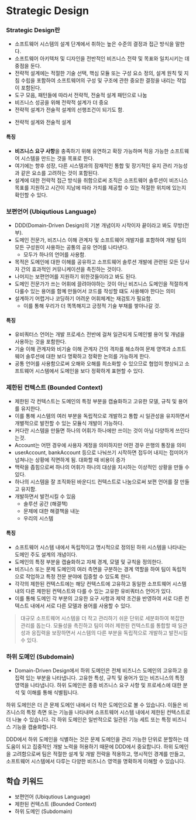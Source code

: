# Strategic Design

### Strategic Design란 
- 소프트웨어 시스템의 설계 단계에서 취하는 높은 수준의 결정과 접근 방식을 말한다. 
- 소프트웨어 아키텍처 및 디자인을 전반적인 비즈니스 전략 및 목표와 일치시키는 데 중점을 둔다. 
- 전략적 설계에는 적절한 기술 선택, 핵심 모듈 또는 구성 요소 정의, 설계 원칙 및 지침 수립을 포함하여 소프트웨어의 구성 및 구조에 관한 중요한 결정을 내리는 작업이 포함된다.
- 도구 모음, 패턴들에 따라서 전략적, 전술적 설계 패턴으로 나눔 
- 비즈니스 성공을 위해 전략적 설계가 더 중요 
- 전략적 설계가 전술적 설계의 선행조건이 되기도 함.

* 전략적 설계와 전술적 설계

#### 특징
- **비즈니스 요구 사항**을 충족하기 위해 유연하고 확장 가능하며 적응 가능한 소프트웨어 시스템을 만드는 것을 목표로 한다. 
- 여기에는 향후 성장, 다른 시스템과의 잠재적인 통합 및 장기적인 유지 관리 가능성과 같은 요소를 고려하는 것이 포함된다. 
- 설계에 대한 전략적 접근 방식을 취함으로써 조직은 소프트웨어 솔루션이 비즈니스 목표를 지원하고 시간이 지남에 따라 가치를 제공할 수 있는 적절한 위치에 있는지 확인할 수 있다.


### 보편언어 (Ubiqutious Language)
- DDD(Domain-Driven Design)의 기본 개념이자 시작이자 끝이라고 봐도 무방(전부). 
- 도메인 전문가, 비즈니스 이해 관계자 및 소프트웨어 개발자를 포함하여 개발 팀의 모든 구성원이 사용하는 공통의 공유 언어를 나타낸다. 
  - 모두가 하나의 언어를 사용함.
- 목적은 도메인에 대한 이해를 공유하고 소프트웨어 솔루션 개발에 관련된 모든 당사자 간의 효과적인 커뮤니케이션을 촉진하는 것이다.
- 나머지는 보편언어를 지원하기 위한것들이라고 봐도 된다.
- 도메인 전문가가 쓰는 어휘에 끌려아야하는 것이 아닌 비즈니스 도메인을 적절하게 다룰수 있는 용어를 함꼐 만들어서 코드를 작성할 떄도 사용해야 한다는 의미
- 설계하기 어렵거나 코딩하기 어려운 어휘체계는 재검토가 필요함.
  - 이를 통해 우리가 더 똑똑해지고 긍정적 기술 부채를 쌓아나갈 것.


#### 특징
- 유비쿼터스 언어는 개발 프로세스 전반에 걸쳐 일관되게 도메인별 용어 및 개념을 사용하는 것을 포함한다. 
- 기술 이해 관계자와 비기술 이해 관계자 간의 격차를 해소하여 문제 영역과 소프트웨어 솔루션에 대한 보다 명확하고 정확한 논의를 가능하게 한다. 
- 공통 언어를 사용함으로써 오해와 오해를 최소화할 수 있으므로 협업이 향상되고 소프트웨어 시스템에서 도메인을 보다 정확하게 표현할 수 있다.


### 제한된 컨텍스트 (Bounded Context)
- 제한된 각 컨텍스트는 도메인의 특정 부분을 캡슐화하고 고유한 모델, 규칙 및 용어를 유지한다. 
- 이를 통해 시스템의 여러 부분을 독립적으로 개발하고 통합 시 일관성을 유지하면서 개별적으로 발전할 수 있는 모듈식 개발이 가능하다.
- 커다란 시스템을 만들면 하나의 어휘가 하나에만 쓰이는 것이 아님 다양하게 쓰인다는것.
- Account는 어떤 경우에 사용자 계정을 의미하지만 어떤 경우 은행의 통장을 의미
- userAccount, bankAccount 등으로 나눠쓰기 시작하면 접두어 내지는 접미어가 넘쳐나는 상황에 직면하게 됨. 대화할 때 비용이 증가 
- 맥락을 좁힘으로써 하나의 어휘가 하나의 대상을 지시하는 이상적인 상황을 만들 수 있다. 
- 하나의 시스템을 잘 조직화된 바운디드 컨텍스트로 나눔으로써 보편 언어를 잘 만들고 유지함.
- 개발하면서 발전시킬 수 있음 
  - 솔루션 공간 (해결책)
  - 문제에 대한 해결책을 내눈 
  - 우리의 시스템 


#### 특징 
- 소프트웨어 시스템 내에서 독립적이고 명시적으로 정의된 하위 시스템을 나타내는 도메인 주도 설계의 개념이다. 
- 도메인의 특정 부분을 캡슐화하고 자체 경계, 모델 및 규칙을 정의한다. 
- 비즈니스 또는 문제 도메인의 여러 측면을 구분하는 경계 역할을 하여 팀이 독립적으로 작업하고 특정 전문 분야에 집중할 수 있도록 한다.
- 각각의 제한된 컨텍스트에는 해당 컨텍스트에 고유하고 동일한 소프트웨어 시스템 내의 다른 제한된 컨텍스트와 다를 수 있는 고유한 유비쿼터스 언어가 있다. 
- 이를 통해 도메인 각 부분의 고유한 요구 사항과 제약 조건을 반영하여 서로 다른 컨텍스트 내에서 서로 다른 모델과 용어를 사용할 수 있다.


> 대규모 소프트웨어 시스템을 더 작고 관리하기 쉬운 단위로 세분화하여 복잡한 관리를 돕는다. 모듈성을 촉진하고 팀이 여러 제한된 컨텍스트를 통합할 때 일관성과 응집력을 보장하면서 시스템의 다른 부분을 독립적으로 개발하고 발전시킬 수 있다.


### 하위 도메인 (Subdomain)
- Domain-Driven Design에서 하위 도메인은 전체 비즈니스 도메인의 고유하고 응집력 있는 부분을 나타냅니다. 고유한 특성, 규칙 및 용어가 있는 비즈니스의 특정 영역을 나타냅니다. 하위 도메인은 종종 비즈니스 요구 사항 및 프로세스에 대한 분석 및 이해를 통해 식별됩니다.

하위 도메인은 더 큰 문제 도메인 내에서 더 작은 도메인으로 볼 수 있습니다. 이들은 비즈니스의 특정 측면 또는 기능을 나타내며 소프트웨어 시스템 내에서 제한된 컨텍스트로 더 나눌 수 있습니다. 각 하위 도메인은 일반적으로 일관된 기능 세트 또는 특정 비즈니스 기능을 캡슐화합니다.

DDD에서 하위 도메인을 식별하는 것은 문제 도메인을 관리 가능한 단위로 분할하는 데 도움이 되고 집중적인 개발 노력을 허용하기 때문에 DDD에서 중요합니다. 하위 도메인을 고려함으로써 팀은 적절한 설계 및 개발 전략을 적용하고, 명시적인 경계를 만들고, 소프트웨어 시스템에서 다루는 다양한 비즈니스 영역을 명확하게 이해할 수 있습니다.


## 학습 키워드
- 보편언어 (Ubiqutious Language)
- 제한된 컨텍스트 (Bounded Context)
- 하위 도메인 (Subdomain)